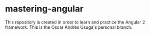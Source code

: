 # mastering-angular
This repository is created in order to learn and practice the Angular 2 framework. This is the Oscar Andrés Úsuga's personal branch.
